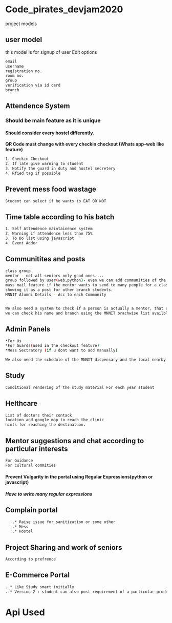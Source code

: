 # Code_pirates_devjam2020

project models

## user model

this model is for signup of user
Edit options
```bash
email
username
registration no.
room no.
group
verification via id card
branch
```
## Attendence System
### Should be main feature as it is unique
#### Should consider every hostel differently.
**QR Code must change with every checkin checkout (Whats app-web like feature)**
```bash
1. Checkin Checkout
2. If late give warning to student
3. Notify the guard in duty and hostel secretery
4. Rfied tag if possible
```
## Prevent mess food wastage
  ```bash
  Student can select if he wants to EAT OR NOT
  ```
## Time table according to his batch
```bash
1. Self Attendence maintainence system
2. Warning if attendence less than 75% 
3. To Do list using javascript
4. Event Adder
```

## Communitites and posts

```bash
class group
mentor - not all seniors only good ones....
group followed by user(web,python)- even we can add communities of the UPSC prep. and GATE
mass mail feature if the mentor wants to send to many people for a class, like CC class for the CS and IT branch, likewise also
showing it as a post for other branch students.
MNNIT Alumni Details - Acc to each Community


We also need a system to check if a person is actually a mentor, that can be done by either using his id and verify it, or 
we can check his name and branch using the MNNIT brachwise list availble at College Website.
```
## Admin Panels
```bash
*For Us
*For Guards(used in the checkout feature)
*Mess Sectratory (if u dont want to add manually)

We also need the schedule of the MNNIT dispensary and the local nearby clinics, at least some legitimate data to show for the practical
```
## Study
```bash
Conditional rendering of the study material For each year student
```
## Helthcare
```bash
List of doctors their contack
location and google map to reach the clinic
hints for reaching the destinatuon.
```
## Mentor suggestions and chat according to particular interests
```bash
For Guidance
For cultural commities
```
#### Prevent Vulgarity in the portal using Regular Expressions(python or javascript)
##### Have to write many regular expressions
## Complain portal
```bash
  ..* Raise issue for sanitization or some other
  ..* Mess
  ..* Hostel
```
## Project Sharing and work of seniors
```bash
According to prefrence
```
## E-Commerce Portal
```bash
..* Like Study smart initially
..* Version 2 : student can also post requirement of a particular product as well as post for selling.
```
# Api Used

